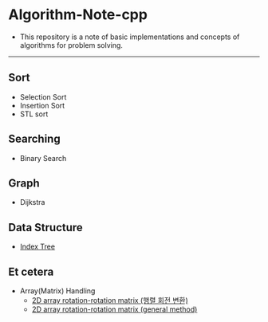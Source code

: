 # Algorithm-Note-cpp

- This repository is a note of basic implementations and concepts of algorithms for problem solving.

-------------------

## Sort

 - Selection Sort
 - Insertion Sort
 - STL sort

## Searching

 - Binary Search

## Graph

 - Dijkstra

## Data Structure

 - [Index Tree](https://github.com/Jin959/Algorithm-Note-cpp/blob/main/Data_Structure/idx_tree.cpp)

## Et cetera

 - Array(Matrix) Handling
   * [2D array rotation-rotation matrix (행렬 회전 변환)](https://github.com/Jin959/Algorithm-Note-cpp/blob/main/Matrix(Array)_Handling/2d_array_rotation-rotation_matrix.cpp)
   * [2D array rotation-rotation matrix (general method)](https://github.com/Jin959/Algorithm-Note-cpp/blob/main/Matrix(Array)_Handling/2d_array_rotation-rotation_matrix.cpp)
